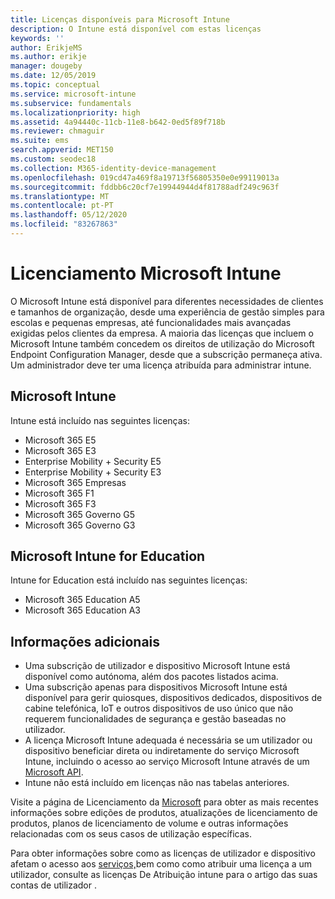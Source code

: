 ```yaml
---
title: Licenças disponíveis para Microsoft Intune
description: O Intune está disponível com estas licenças
keywords: ''
author: ErikjeMS
ms.author: erikje
manager: dougeby
ms.date: 12/05/2019
ms.topic: conceptual
ms.service: microsoft-intune
ms.subservice: fundamentals
ms.localizationpriority: high
ms.assetid: 4a94440c-11cb-11e8-b642-0ed5f89f718b
ms.reviewer: chmaguir
ms.suite: ems
search.appverid: MET150
ms.custom: seodec18
ms.collection: M365-identity-device-management
ms.openlocfilehash: 019cd47a469f8a19713f56805350e0e99119013a
ms.sourcegitcommit: fddbb6c20cf7e19944944d4f81788adf249c963f
ms.translationtype: MT
ms.contentlocale: pt-PT
ms.lasthandoff: 05/12/2020
ms.locfileid: "83267863"
---
```

# <a name="microsoft-intune-licensing"></a>Licenciamento Microsoft Intune
O Microsoft Intune está disponível para diferentes necessidades de clientes e tamanhos de organização, desde uma experiência de gestão simples para escolas e pequenas empresas, até funcionalidades mais avançadas exigidas pelos clientes da empresa. A maioria das licenças que incluem o Microsoft Intune também concedem os direitos de utilização do Microsoft Endpoint Configuration Manager, desde que a subscrição permaneça ativa. Um administrador deve ter uma licença atribuída para administrar intune.

## <a name="microsoft-intune"></a>Microsoft Intune
Intune está incluído nas seguintes licenças:

- Microsoft 365 E5
- Microsoft 365 E3
- Enterprise Mobility + Security E5
- Enterprise Mobility + Security E3
- Microsoft 365 Empresas
- Microsoft 365 F1
- Microsoft 365 F3
- Microsoft 365 Governo G5
- Microsoft 365 Governo G3

## <a name="microsoft-intune-for-education"></a>Microsoft Intune for Education
Intune for Education está incluído nas seguintes licenças:

- Microsoft 365 Education A5
- Microsoft 365 Education A3

## <a name="additional-information"></a>Informações adicionais
- Uma subscrição de utilizador e dispositivo Microsoft Intune está disponível como autónoma, além dos pacotes listados acima.
- Uma subscrição apenas para dispositivos Microsoft Intune está disponível para gerir quiosques, dispositivos dedicados, dispositivos de cabine telefónica, IoT e outros dispositivos de uso único que não requerem funcionalidades de segurança e gestão baseadas no utilizador.
- A licença Microsoft Intune adequada é necessária se um utilizador ou dispositivo beneficiar direta ou indiretamente do serviço Microsoft Intune, incluindo o acesso ao serviço Microsoft Intune através de um [Microsoft API](https://docs.microsoft.com/legal/microsoft-apis/terms-of-use).
- Intune não está incluído em licenças não nas tabelas anteriores.

Visite a página de Licenciamento da [Microsoft](https://www.microsoft.com/licensing/default) para obter as mais recentes informações sobre edições de produtos, atualizações de licenciamento de produtos, planos de licenciamento de volume e outras informações relacionadas com os seus casos de utilização específicas.  

Para obter informações sobre como as licenças de utilizador e dispositivo afetam o acesso aos [serviços,](licenses-assign.md)bem como como atribuir uma licença a um utilizador, consulte as licenças De Atribuição intune para o artigo das suas contas de utilizador .
